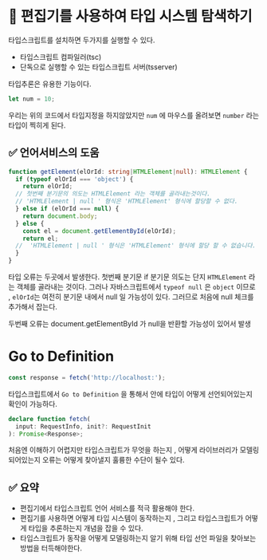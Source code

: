 # 📌 편집기를 사용하여 타입 시스템 탐색하기

타입스크립트를 설치하면 두가지를 실행할 수 있다.

- 타입스크립트 컴파일러(tsc)
- 단독으로 실행할 수 있는 타입스크립트 서버(tsserver)

타입추론은 유용한 기능이다.

```ts
let num = 10;
```
우리는 위의 코드에서 타입지정을 하지않았지만 `num` 에 마우스를 올려보면 `number` 라는 타입이 찍히게 된다.

## ✅ 언어서비스의 도움

```ts
function getElement(elOrId: string|HTMLElement|null): HTMLElement {
  if (typeof elOrId === 'object') {
    return elOrId;
  // 첫번째 분기문의 의도는 HTMLElement 라는 객체를 골라내는것이다.
  // 'HTMLElement | null ' 형식은 'HTMLElement' 형식에 할당할 수 없다.
  } else if (elOrId === null) {
    return document.body;
  } else {
    const el = document.getElementById(elOrId);
    return el;
  //  'HTMLElement | null ' 형식은 'HTMLElement' 형식에 할당 할 수 없습니다.
  }
}
```

타입 오류는 두곳에서 발생한다.
첫번째 분기문 if 분기문 의도는 단지 `HTMLElement` 라는 객체를 골라내는 것이다.
그러나 자바스크립트에서 `typeof null` 은 `object` 이므로 , `elOrId`는 여전히 분기문 내에서 null 일 가능성이 있다.
그러므로 처음에 null 체크를 추가해서 잡는다.

두번째 오류는 document.getElementById 가 null을 반환할 가능성이 있어서 발생

# Go to Definition

```ts
const response = fetch('http://localhost:');
```

타입스크립트에서 `Go to Definition` 을 통해서 안에 타입이 어떻게 선언되어있는지 확인이 가능하다.

```ts
declare function fetch(
  input: RequestInfo, init?: RequestInit
): Promise<Response>;
```

처음엔 이해하기 어렵지만 타입스크립트가 무엇을 하는지 , 어떻게 라이브러리가 모델링 되어있는지
오류는 어떻게 찾아낼지 훌륭한 수단이 될수 있다.

## ✅ 요약 

- 편집기에서 타입스크립트 언어 서비스를 적극 활용해야 한다.
- 편집기를 사용하면 어떻게 타입 시스템이 동작하는지 , 그리고 타입스크립트가 어떻게 타입을 추론하는지 개념을 잡을 수 있다.
- 타입스크립트가 동작을 어떻게 모델링하는지 알기 위해 타입 선언 파일을 찾아보는 방법을 터득해야한다.
